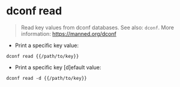 # dconf read

> Read key values from dconf databases.
> See also: `dconf`.
> More information: <https://manned.org/dconf>

- Print a specific key value:

`dconf read {{/path/to/key}}`

- Print a specific key [d]efault value:

`dconf read -d {{/path/to/key}}`
